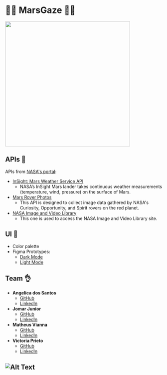 # :man_astronaut: MarsGaze :woman_astronaut:
 <img src="https://media1.giphy.com/media/13cxHLqRer5q6s/giphy.gif" width="400">

## APIs :rocket:
APIs from [NASA's portal](https://api.nasa.gov/):
- [InSight: Mars Weather Service API](https://mars.nasa.gov/insight/weather/)
  - NASA’s InSight Mars lander takes continuous weather measurements (temperature, wind, pressure) on the surface of Mars.
- [Mars Rover Photos](https://github.com/chrisccerami/mars-photo-api)
  - This API is designed to collect image data gathered by NASA's Curiosity, Opportunity, and Spirit rovers on the red planet.
- [NASA Image and Video Library](https://images.nasa.gov/docs/images.nasa.gov_api_docs.pdf)
  - This one is used to access the NASA Image and Video Library site.

## UI :art:	
- Color palette
- Figma Prototypes:
  - [Dark Mode](https://www.figma.com/proto/ZlJ43LXIljbmLhnnS8r2kA/Mars-Gaze---Dark?node-id=217%3A123&scaling=min-zoom)
  - [Light Mode](https://www.figma.com/proto/itTnJHfg1oEAI2AnQDQ4qd/MarsGaze---Light?node-id=1%3A1212&scaling=min-zoom)
  
## Team :ok_hand:
- **Angelica dos Santos**
  - [GitHub](https://github.com/angelcomp)
  - [LinkedIn](https://www.linkedin.com/in/angelica-santos-55a352150/)
- **Jomar Junior**
  - [GitHub](https://github.com/thinkaboutmin)
  - [LinkedIn](https://www.linkedin.com/in/jomar-de-andrade-lemos-júnior-736770162/)
- **Matheus Vianna**
  - [GitHub](https://github.com/matheusvianna95)
  - [LinkedIn](https://www.linkedin.com/in/matheus-vianna/)
- **Victoria Prieto**
  - [GitHub](https://github.com/VicPrieto)
  - [LinkedIn](https://www.linkedin.com/in/vict%C3%B3ria-gamarano-prieto-32935a161/)
  
  
 ## ![Alt Text](https://media1.giphy.com/media/YP258EkezKv5RSPGRI/giphy.gif)
